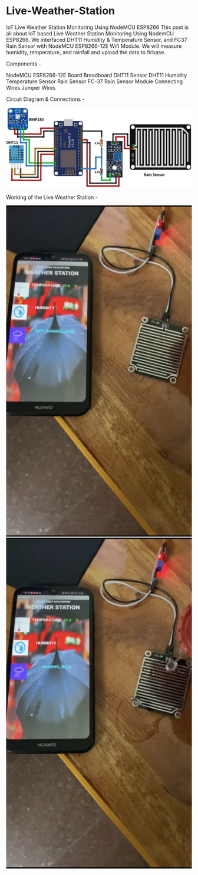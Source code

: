 # Live-Weather-Station
IoT Live Weather Station Monitoring Using NodeMCU ESP8266
This post is all about IoT based Live Weather Station Monitoring Using NodemCU ESP8266. 
We interfaced DHT11 Humidity & Temperature Sensor, and FC37 Rain Sensor with NodeMCU ESP8266-12E Wifi Module. 
We will measure humidity, temperature, and rainfall and upload the data to firbase.

Components -

NodeMCU	ESP8266-12E Board
Breadboard
DHT11 Sensor	DHT11 Humidity Temperature Sensor
Rain Sensor	FC-37 Rain Sensor Module
Connecting Wires	Jumper Wires

Circuit Diagram & Connections -

<p >
  <div align="center" >
 <img src="https://github.com/Kanishk-K-U/Live-Weather-Station/blob/main/Circuit-Diagram.jpeg">
    </div>
</p>

Working of the Live Weather Station -

<p >
  <div align="center" >
 <img src="https://github.com/Kanishk-K-U/Live-Weather-Station/blob/main/not%20raining.PNG">
 <img src="https://github.com/Kanishk-K-U/Live-Weather-Station/blob/main/raining.PNG">
    </div>
</p>
